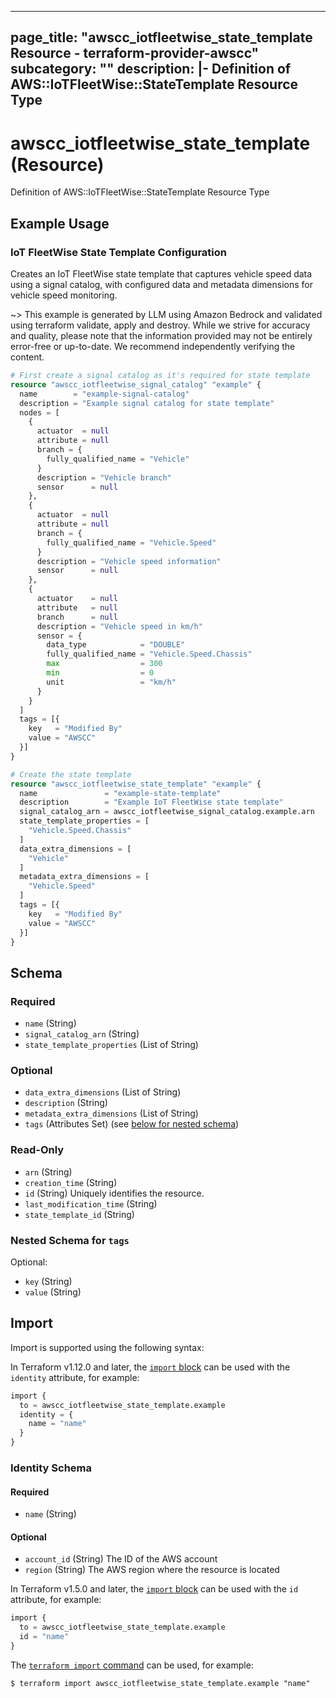 
---
page_title: "awscc_iotfleetwise_state_template Resource - terraform-provider-awscc"
subcategory: ""
description: |-
  Definition of AWS::IoTFleetWise::StateTemplate Resource Type
---

# awscc_iotfleetwise_state_template (Resource)

Definition of AWS::IoTFleetWise::StateTemplate Resource Type

## Example Usage

### IoT FleetWise State Template Configuration

Creates an IoT FleetWise state template that captures vehicle speed data using a signal catalog, with configured data and metadata dimensions for vehicle speed monitoring.

~> This example is generated by LLM using Amazon Bedrock and validated using terraform validate, apply and destroy. While we strive for accuracy and quality, please note that the information provided may not be entirely error-free or up-to-date. We recommend independently verifying the content.

```terraform
# First create a signal catalog as it's required for state template
resource "awscc_iotfleetwise_signal_catalog" "example" {
  name        = "example-signal-catalog"
  description = "Example signal catalog for state template"
  nodes = [
    {
      actuator  = null
      attribute = null
      branch = {
        fully_qualified_name = "Vehicle"
      }
      description = "Vehicle branch"
      sensor      = null
    },
    {
      actuator  = null
      attribute = null
      branch = {
        fully_qualified_name = "Vehicle.Speed"
      }
      description = "Vehicle speed information"
      sensor      = null
    },
    {
      actuator    = null
      attribute   = null
      branch      = null
      description = "Vehicle speed in km/h"
      sensor = {
        data_type            = "DOUBLE"
        fully_qualified_name = "Vehicle.Speed.Chassis"
        max                  = 300
        min                  = 0
        unit                 = "km/h"
      }
    }
  ]
  tags = [{
    key   = "Modified By"
    value = "AWSCC"
  }]
}

# Create the state template
resource "awscc_iotfleetwise_state_template" "example" {
  name               = "example-state-template"
  description        = "Example IoT FleetWise state template"
  signal_catalog_arn = awscc_iotfleetwise_signal_catalog.example.arn
  state_template_properties = [
    "Vehicle.Speed.Chassis"
  ]
  data_extra_dimensions = [
    "Vehicle"
  ]
  metadata_extra_dimensions = [
    "Vehicle.Speed"
  ]
  tags = [{
    key   = "Modified By"
    value = "AWSCC"
  }]
}
```

<!-- schema generated by tfplugindocs -->
## Schema

### Required

- `name` (String)
- `signal_catalog_arn` (String)
- `state_template_properties` (List of String)

### Optional

- `data_extra_dimensions` (List of String)
- `description` (String)
- `metadata_extra_dimensions` (List of String)
- `tags` (Attributes Set) (see [below for nested schema](#nestedatt--tags))

### Read-Only

- `arn` (String)
- `creation_time` (String)
- `id` (String) Uniquely identifies the resource.
- `last_modification_time` (String)
- `state_template_id` (String)

<a id="nestedatt--tags"></a>
### Nested Schema for `tags`

Optional:

- `key` (String)
- `value` (String)

## Import

Import is supported using the following syntax:

In Terraform v1.12.0 and later, the [`import` block](https://developer.hashicorp.com/terraform/language/import) can be used with the `identity` attribute, for example:

```terraform
import {
  to = awscc_iotfleetwise_state_template.example
  identity = {
    name = "name"
  }
}
```

<!-- schema generated by tfplugindocs -->
### Identity Schema

#### Required

- `name` (String)

#### Optional

- `account_id` (String) The ID of the AWS account
- `region` (String) The AWS region where the resource is located

In Terraform v1.5.0 and later, the [`import` block](https://developer.hashicorp.com/terraform/language/import) can be used with the `id` attribute, for example:

```terraform
import {
  to = awscc_iotfleetwise_state_template.example
  id = "name"
}
```

The [`terraform import` command](https://developer.hashicorp.com/terraform/cli/commands/import) can be used, for example:

```shell
$ terraform import awscc_iotfleetwise_state_template.example "name"
```
